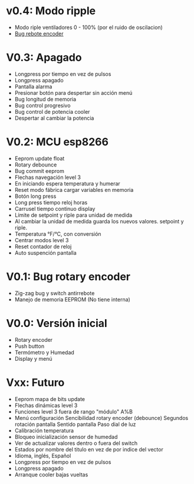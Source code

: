 # v0.4: Modo ripple
 * Modo riple ventiladores 0 - 100% (por el ruido de oscilacion)
 * [Bug rebote encoder](./Bug%20rebote%20rotary%20encoder.md.md)

# V0.3: Apagado
 * Longpress por tiempo en vez de pulsos
 * Longpress apagado
 * Pantalla alarma
 * Presionar botón para despertar sin acción menú
 * Bug longitud de memoria
 * Bug control progresivo
 * Bug control de potencia cooler
 * Despertar al cambiar la potencia

# V0.2: MCU esp8266
 * Eeprom update float
 * Rotary debounce
 * Bug commit eeprom
 * Flechas navegación level 3
 * En iniciando espera temperatura y humerar
 * Reset modo fábrica cargar variables en memoria
 * Botón long press
 * Long press tiempo reloj horas
 * Carrusel tiempo continuo display
 * Límite de setpoint y riple para unidad de medida
 * Al cambiar la unidad de medida guarda los nuevos valores. setpoint y riple.
 * Temperatura °F/°C, con conversión
 * Centrar modos level 3
 * Reset contador de reloj
 * Auto suspención pantalla

# V0.1: Bug rotary encoder
 * Zig-zag bug y switch antirrebote
 * Manejo de memoria EEPROM (No tiene interna)

# V0.0: Versión inicial
 * Rotary encoder
 * Push button
 * Termómetro y Humedad
 * Display y menú


# Vxx: Futuro
 * Eeprom mapa de bits update
 * Flechas dinámicas level 3
 * Funciones level 3 fuera de rango "módulo" A%B
 * Menú configuración
	 Sencibilidad rotary encoder (debounce)
	 Segundos rotación pantalla
	 Sentido pantalla
	 Paso dial de luz
 * Calibración temperatura
 * Bloqueo inicialización sensor de humedad
 * Ver de actualizar valores dentro o fuera del switch
 * Estados por nombre del titulo en vez de por indice del vector
 * Idioma, inglés, Español
 * Longpress por tiempo en vez de pulsos
 * Longpress apagado
 * Arranque cooler bajas vueltas
